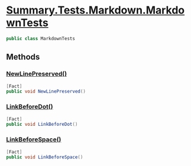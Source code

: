 # [Summary.Tests.Markdown.MarkdownTests](../src/Tests/Markdown/MarkdownTests.cs#L7)
```cs
public class MarkdownTests
```

## Methods
### [NewLinePreserved()](../src/Tests/Markdown/MarkdownTests.cs#L10)
```cs
[Fact]
public void NewLinePreserved()
```

### [LinkBeforeDot()](../src/Tests/Markdown/MarkdownTests.cs#L22)
```cs
[Fact]
public void LinkBeforeDot()
```

### [LinkBeforeSpace()](../src/Tests/Markdown/MarkdownTests.cs#L32)
```cs
[Fact]
public void LinkBeforeSpace()
```

